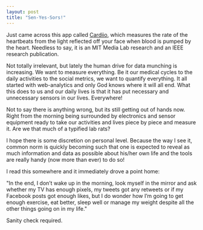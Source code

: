```yaml
---
layout: post
title: "Sen-Yes-Sors!"
---
```


Just came across this app called [Cardiio](http://www.cardiio.com), which measures the rate of the heartbeats from the light reflected off your face when blood is pumped by the heart. Needless to say, it is an MIT Media Lab research and an IEEE research publication. 

Not totally irrelevant, but lately the human drive for data munching is increasing. We want to measure everything. Be it our medical cycles to the daily activities to the social metrics, we want to quantify everything. It all started with web-analytics and only God knows where it will all end. What this does to us and our daily lives is that it has put necessary and unnecessary sensors in our lives. Everywhere!

Not to say there is anything wrong, but its still getting out of hands now. Right from the morning being surrounded by electronics and sensor equipment ready to take our activities and lives piece by piece and measure it. Are we that much of a typified lab rats?

I hope there is some discretion on personal level. Because the way I see it, common norm is quickly becoming such that one is expected to reveal as much information and data as possible about his/her own life and the tools are really handy (now more than ever) to do so!

I read this somewhere and it immediately drove a point home:

"In the end, I don’t wake up in the morning, look myself in the mirror and ask whether my TV has enough pixels, my tweets got any retweets or if my Facebook posts got enough likes, but I do wonder how I’m going to get enough exercise, eat better, sleep well or manage my weight despite all the other things going on in my life."

Sanity check required.